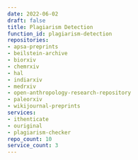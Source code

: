 ```yaml
---
date: 2022-06-02
draft: false
title: Plagiarism Detection
function_id: plagiarism-detection
repositories:
- apsa-preprints
- beilstein-archive
- biorxiv
- chemrxiv
- hal
- indiarxiv
- medrxiv
- open-anthropology-research-repository
- paleorxiv
- wikijournal-preprints
services:
- ithenticate
- ouriginal
- plagiarism-checker
repo_count: 10
service_count: 3
---
```



